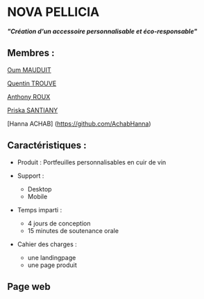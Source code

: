 # NOVA PELLICIA

 ___"Création d'un accessoire personnalisable et éco-responsable"___


## Membres :
  [Oum MAUDUIT](https://github.com/Mauduit-O)
  
  [Quentin TROUVE](https://github.com/quentintrouve)
  
  [Anthony ROUX](https://github.com/anthony-roux)
  
  [Priska SANTIANY](https://github.com/SP-Sumampow)
  
  [Hanna ACHAB] (https://github.com/AchabHanna)

  
## Caractéristiques :

- Produit : Portfeuilles personnalisables en cuir de vin
  
- Support : 
  - Desktop
  - Mobile

- Temps imparti : 
  - 4 jours de conception
  - 15 minutes de soutenance orale
  
- Cahier des charges :
  - une landingpage
  - une page produit

## Page web 

